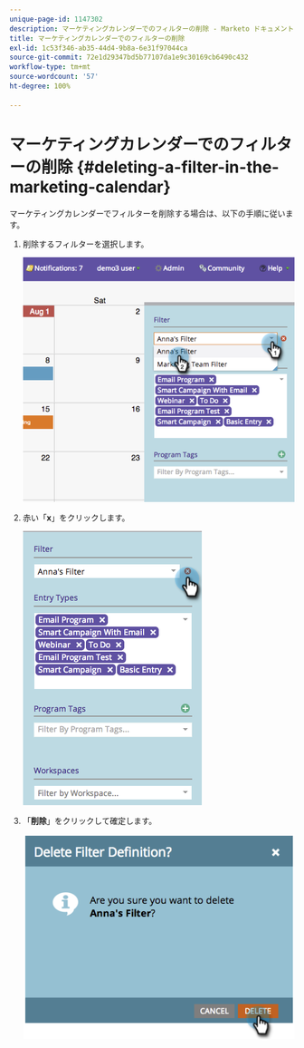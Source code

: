 ```yaml
---
unique-page-id: 1147302
description: マーケティングカレンダーでのフィルターの削除 - Marketo ドキュメント - 製品ドキュメント
title: マーケティングカレンダーでのフィルターの削除
exl-id: 1c53f346-ab35-44d4-9b8a-6e31f97044ca
source-git-commit: 72e1d29347bd5b77107da1e9c30169cb6490c432
workflow-type: tm+mt
source-wordcount: '57'
ht-degree: 100%

---
```


# マーケティングカレンダーでのフィルターの削除 {#deleting-a-filter-in-the-marketing-calendar}

マーケティングカレンダーでフィルターを削除する場合は、以下の手順に従います。

1. 削除するフィルターを選択します。

   ![](assets/image2014-9-24-11-3a27-3a32.png)

1. 赤い「**x**」をクリックします。

   ![](assets/image2014-9-24-11-3a27-3a36.png)

1. 「**削除**」をクリックして確定します。

   ![](assets/image2014-9-24-11-3a27-3a42.png)

